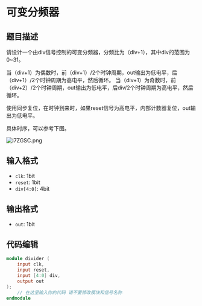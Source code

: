 # 可变分频器

## 题目描述

请设计一个由div信号控制的可变分频器，分频比为（div+1），其中div的范围为0~31。

当（div+1）为偶数时，前（div+1）/2个时钟周期，out输出为低电平，后（div+1）/2个时钟周期为高电平，然后循环。 当（div+1）为奇数时，前（div+2）/2个时钟周期，out输出为低电平，后div/2个时钟周期为高电平，然后循环。

使用同步复位，在时钟到来时，如果reset信号为高电平，内部计数器复位，out输出为低电平。

具体时序，可以参考下图。

![i7ZGSC.png](https://i.328888.xyz/2023/04/14/i7ZGSC.png)

## 输入格式

- `clk`: 1bit
- `reset`: 1bit
- `div[4:0]`: 4bit

## 输出格式

- `out`: 1bit

## 代码编辑

```verilog
module divider (
    input clk,
    input reset,     
    input [4:0] div,
    output out
);
    // 在这里输入你的代码 请不要修改模块和信号名称
endmodule
```